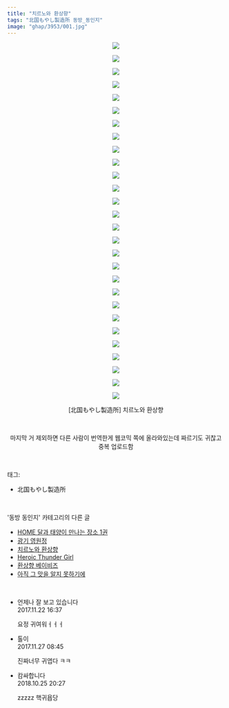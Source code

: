```yaml
---
title: "치르노와 환상향"
tags: "北国もやし製造所 동방_동인지"
image: "ghap/3953/001.jpg"
---
```

<div class="article">
<p style="text-align: center; clear: none; float: none;"><img src="{{ site.nasurl }}/ghap/3953/001.jpg"/></p>
<p style="text-align: center; clear: none; float: none;"><img src="{{ site.nasurl }}/ghap/3953/002.jpg"/></p>
<p style="text-align: center; clear: none; float: none;"><img src="{{ site.nasurl }}/ghap/3953/003.jpg"/></p>
<p style="text-align: center; clear: none; float: none;"><img src="{{ site.nasurl }}/ghap/3953/004.jpg"/></p>
<p style="text-align: center; clear: none; float: none;"><img src="{{ site.nasurl }}/ghap/3953/005.jpg"/></p>
<p style="text-align: center; clear: none; float: none;"><img src="{{ site.nasurl }}/ghap/3953/006.jpg"/></p>
<p style="text-align: center; clear: none; float: none;"><img src="{{ site.nasurl }}/ghap/3953/007.jpg"/></p>
<p style="text-align: center; clear: none; float: none;"><img src="{{ site.nasurl }}/ghap/3953/008.jpg"/></p>
<p style="text-align: center; clear: none; float: none;"><img src="{{ site.nasurl }}/ghap/3953/009.jpg"/></p>
<p style="text-align: center; clear: none; float: none;"><img src="{{ site.nasurl }}/ghap/3953/010.jpg"/></p>
<p style="text-align: center; clear: none; float: none;"><img src="{{ site.nasurl }}/ghap/3953/011.jpg"/></p>
<p style="text-align: center; clear: none; float: none;"><img src="{{ site.nasurl }}/ghap/3953/012.jpg"/></p>
<p style="text-align: center; clear: none; float: none;"><img src="{{ site.nasurl }}/ghap/3953/013.jpg"/></p>
<p style="text-align: center; clear: none; float: none;"><img src="{{ site.nasurl }}/ghap/3953/014.jpg"/></p>
<p style="text-align: center; clear: none; float: none;"><img src="{{ site.nasurl }}/ghap/3953/015.jpg"/></p>
<p style="text-align: center; clear: none; float: none;"><img src="{{ site.nasurl }}/ghap/3953/016.jpg"/></p>
<p style="text-align: center; clear: none; float: none;"><img src="{{ site.nasurl }}/ghap/3953/017.jpg"/></p>
<p style="text-align: center; clear: none; float: none;"><img src="{{ site.nasurl }}/ghap/3953/018.jpg"/></p>
<p style="text-align: center; clear: none; float: none;"><img src="{{ site.nasurl }}/ghap/3953/019.jpg"/></p>
<p style="text-align: center; clear: none; float: none;"><img src="{{ site.nasurl }}/ghap/3953/020.jpg"/></p>
<p style="text-align: center; clear: none; float: none;"><img src="{{ site.nasurl }}/ghap/3953/021.jpg"/></p>
<p style="text-align: center; clear: none; float: none;"><img src="{{ site.nasurl }}/ghap/3953/022.jpg"/></p>
<p style="text-align: center; clear: none; float: none;"><img src="{{ site.nasurl }}/ghap/3953/023.jpg"/></p>
<p style="text-align: center; clear: none; float: none;"><img src="{{ site.nasurl }}/ghap/3953/024.jpg"/></p>
<p style="text-align: center; clear: none; float: none;"><img src="{{ site.nasurl }}/ghap/3953/025.jpg"/></p>
<p style="text-align: center; clear: none; float: none;"><img src="{{ site.nasurl }}/ghap/3953/026.jpg"/></p>
<p style="text-align: center; clear: none; float: none;"><img src="{{ site.nasurl }}/ghap/3953/027.jpg"/></p>
<p style="text-align: center; clear: none; float: none;"><img src="{{ site.nasurl }}/ghap/3953/028.jpg"/></p>
<p style="text-align: center; clear: none; float: none;">[北国もやし製造所] 치르노와 환상향</p>
<p style="text-align: center; clear: none; float: none;"><br/></p>
<p style="text-align: center; clear: none; float: none;">마지막 거 제외하면 다른 사람이 번역한게 웹코믹 쪽에 올라와있는데 짜르기도 귀찮고 중복 업로드함</p>
</div><br/>
<div class="tagTrail">
<p>태그: </p>
<ul>
<li>北国もやし製造所</li>
</ul>
</div><br/>
<div class="another">
<p>'동방 동인지' 카테고리의 다른 글</p>
<ul>
<li><a href="/2017-11-24-ghap_3959">HOME 달과 태양이 만나는 장소 1권</a></li>
<li><a href="/2017-11-21-ghap_3954">광기 영원정</a></li>
<li><a href="/2017-11-21-ghap_3953">치르노와 환상향</a></li>
<li><a href="/2017-11-19-ghap_3952">Heroic Thunder Girl</a></li>
<li><a href="/2017-11-12-ghap_3950">환상향 베이비즈</a></li>
<li><a href="/2017-11-12-ghap_3949">아직 그 맛을 알지 못하기에</a></li>
</ul>
</div><br/>
<div class="cb_module cb_fluid">
<div class="cb_wrt cb_profile">
<div class="comment">
<ul>
<li class="cb_thumb_off" id="comment15135178">
<div class="cb_comment_area">
<div class="cb_info_area">
<div class="cb_section">
<span class="cb_nick_name">언제나 잘 보고 있습니다</span>
</div>
<div class="cb_section">
<span class="cb_date">2017.11.22 16:37 </span>
</div>
</div>
<div class="cb_dsc_comment">
<p class="cb_dsc">
											요정 귀여워ㅓㅓㅓ
										</p>
</div>
</div></li>
<li class="cb_thumb_off" id="comment15138217">
<div class="cb_comment_area">
<div class="cb_info_area">
<div class="cb_section">
<span class="cb_nick_name">톨이</span>
</div>
<div class="cb_section">
<span class="cb_date">2017.11.27 08:45 </span>
</div>
</div>
<div class="cb_dsc_comment">
<p class="cb_dsc">
											진짜너무 귀엽다 ㅋㅋ
										</p>
</div>
</div></li>
<li class="cb_thumb_off" id="comment15362567">
<div class="cb_comment_area">
<div class="cb_info_area">
<div class="cb_section">
<span class="cb_nick_name">캄싸합니다</span>
</div>
<div class="cb_section">
<span class="cb_date">2018.10.25 20:27 </span>
</div>
</div>
<div class="cb_dsc_comment">
<p class="cb_dsc">
											zzzzz 핵귀욥당
										</p>
</div>
</div></li>
</ul>
</div>
</div><!-- commentList close -->
</div><br/>
